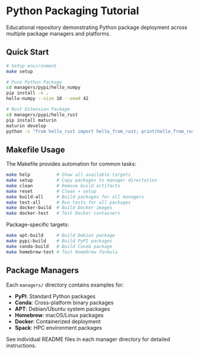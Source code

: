 # Python Packaging Tutorial

Educational repository demonstrating Python package deployment across multiple package managers and platforms.

## Quick Start

```bash
# Setup environment
make setup

# Pure Python Package
cd managers/pypi/hello_numpy
pip install -e .
hello-numpy --size 10 --seed 42

# Rust Extension Package  
cd managers/pypi/hello_rust
pip install maturin
maturin develop
python -c "from hello_rust import hello_from_rust; print(hello_from_rust('World'))"
```

## Makefile Usage

The Makefile provides automation for common tasks:

```bash
make help          # Show all available targets
make setup         # Copy packages to manager directories
make clean         # Remove build artifacts
make reset         # Clean + setup
make build-all     # Build packages for all managers
make test-all      # Run tests for all packages
make docker-build  # Build Docker images
make docker-test   # Test Docker containers
```

Package-specific targets:
```bash
make apt-build     # Build Debian package
make pypi-build    # Build PyPI packages  
make conda-build   # Build Conda package
make homebrew-test # Test Homebrew formula
```

## Package Managers

Each `managers/` directory contains examples for:
- **PyPI**: Standard Python packages
- **Conda**: Cross-platform binary packages
- **APT**: Debian/Ubuntu system packages
- **Homebrew**: macOS/Linux packages
- **Docker**: Containerized deployment
- **Spack**: HPC environment packages

See individual README files in each manager directory for detailed instructions.
